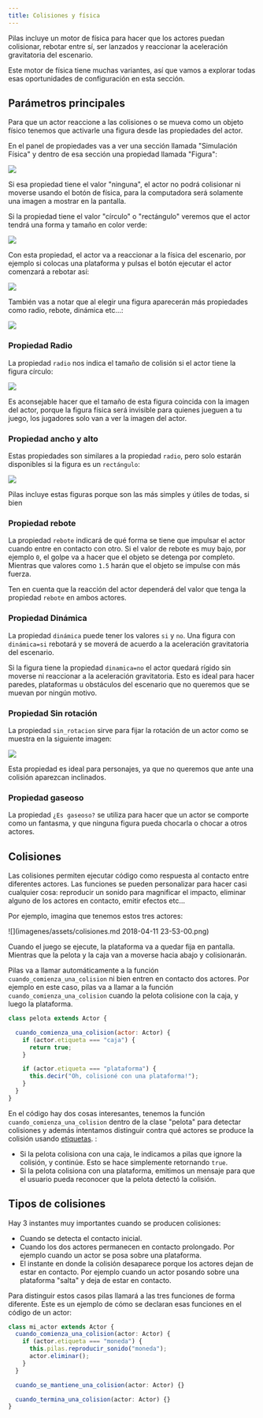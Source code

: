 ```yaml
---
title: Colisiones y física
---
```


Pilas incluye un motor de física para hacer que los actores
puedan colisionar, rebotar entre sí, ser lanzados y reaccionar
la aceleración gravitatoria del escenario.

Este motor de física tiene muchas variantes, así que vamos
a explorar todas esas oportunidades de configuración en esta
sección.

## Parámetros principales

Para que un actor reaccione a las colisiones o se mueva
como un objeto físico tenemos que activarle una figura desde
las propiedades del actor.

En el panel de propiedades vas a ver una sección llamada
"Simulación Física" y dentro de esa sección una propiedad
llamada "Figura":

![](imagenes/colisiones/simulacion-fisica.png)

Si esa propiedad tiene el valor "ninguna", el actor no podrá
colisionar ni moverse usando el botón de física, para la computadora
será solamente una imagen a mostrar en la pantalla.

Si la propiedad tiene el valor "círculo" o "rectángulo"
veremos que el actor tendrá una forma y tamaño en color verde:

![](imagenes/colisiones/con-figura.png)

Con esta propiedad, el actor va a reaccionar a la física del escenario, por
ejemplo si colocas una plataforma y pulsas el botón ejecutar el actor
comenzará a rebotar así:

![](imagenes/colisiones/ejecutando-con-figura.gif)

También vas a notar que al elegir una figura aparecerán más propiedades
como radio, rebote, dinámica etc...:

![](imagenes/colisiones/propiedades.png)

### Propiedad Radio

La propiedad `radio` nos indica el tamaño de colisión si el actor
tiene la figura círculo:

![](imagenes/colisiones/radios.png)

Es aconsejable hacer que el tamaño de esta figura coincida con
la imagen del actor, porque la figura física será invisible para
quienes jueguen a tu juego, los jugadores solo van a ver la imagen
del actor.


### Propiedad ancho y alto

Estas propiedades son similares a la propiedad `radio`, pero solo
estarán disponibles si la figura es un `rectángulo`:

![](imagenes/colisiones/rectangulos.png)

Pilas incluye estas figuras porque son las más simples y útiles
de todas, si bien 



### Propiedad rebote

La propiedad `rebote` indicará de qué forma se tiene que
impulsar el actor cuando entre en contacto con otro. Si el valor
de rebote es muy bajo, por ejemplo `0`, el golpe va a hacer
que el objeto se detenga por completo. Mientras que valores como
`1.5` harán que el objeto se impulse con más fuerza.

Ten en cuenta que la reacción del actor dependerá del valor
que tenga la propiedad `rebote` en ambos actores.


### Propiedad Dinámica

La propiedad `dinámica` puede tener los valores `si` y `no`. Una
figura con `dinámica=si` rebotará y se moverá de acuerdo a la
aceleración gravitatoria del escenario.

Si la figura tiene la propiedad `dinamica=no` el actor quedará
rígido sin moverse ni reaccionar a la aceleración gravitatoria. Esto
es ideal para hacer paredes, plataformas u obstáculos del escenario
que no queremos que se muevan por ningún motivo.


### Propiedad Sin rotación

La propiedad `sin_rotacion` sirve para fijar la rotación
de un actor como se muestra en la siguiente imagen:

![](imagenes/colisiones/rotacion.png)

Esta propiedad es ideal para personajes, ya que no queremos
que ante una colisión aparezcan inclinados.

### Propiedad gaseoso

La propiedad `¿Es gaseoso?` se utiliza para hacer que un
actor se comporte como un fantasma, y que ninguna figura
pueda chocarla o chocar a otros actores.

## Colisiones

Las colisiones permiten ejecutar código como respuesta al contacto entre
diferentes actores. Las funciones se pueden personalizar para hacer casi
cualquier cosa: reproducir un sonido para magnificar el impacto, eliminar
alguno de los actores en contacto, emitir efectos etc…

Por ejemplo, imagina que tenemos estos tres actores:

![](imagenes/assets/colisiones.md 2018-04-11 23-53-00.png)

Cuando el juego se ejecute, la plataforma va a quedar fija en pantalla.
Mientras que la pelota y la caja van a moverse hacia abajo y colisionarán.

Pilas va a llamar automáticamente a la función `cuando_comienza_una_colision`
ni bien entren en contacto dos actores. Por ejemplo en este caso, pilas va a
llamar a la función `cuando_comienza_una_colision` cuando la pelota colisione
con la caja, y luego la plataforma.

```javascript
class pelota extends Actor {

  cuando_comienza_una_colision(actor: Actor) {
    if (actor.etiqueta === "caja") {
      return true;
    }

    if (actor.etiqueta === "plataforma") {
      this.decir("Oh, colisioné con una plataforma!");
    }
  }
}
```

En el código hay dos cosas interesantes, tenemos la función
`cuando_comienza_una_colision` dentro de la clase "pelota" para detectar
colisiones y además intentamos distinguir contra qué actores se produce la
colisión usando [etiquetas](etiquetas.md). :

- Si la pelota colisiona con una caja, le indicamos a pilas que ignore la colisión, y continúe. Esto se hace simplemente retornando `true`.
- Si la pelota colisiona con una plataforma, emitimos un mensaje para que el usuario pueda reconocer que la pelota detectó la colisión.

## Tipos de colisiones

Hay 3 instantes muy importantes cuando se producen colisiones:

- Cuando se detecta el contacto inicial.
- Cuando los dos actores permanecen en contacto prolongado. Por ejemplo cuando
  un actor se posa sobre una plataforma.
- El instante en donde la colisión desaparece porque los actores dejan de estar
  en contacto. Por ejemplo cuando un actor posando sobre una plataforma "salta"
  y deja de estar en contacto.

Para distinguir estos casos pilas llamará a las tres funciones de forma diferente. Este es un ejemplo de cómo se declaran esas funciones en el código de un actor:

```typescript
class mi_actor extends Actor {
  cuando_comienza_una_colision(actor: Actor) {
    if (actor.etiqueta === "moneda") {
      this.pilas.reproducir_sonido("moneda");
      actor.eliminar();
    }
  }

  cuando_se_mantiene_una_colision(actor: Actor) {}

  cuando_termina_una_colision(actor: Actor) {}
}
```
